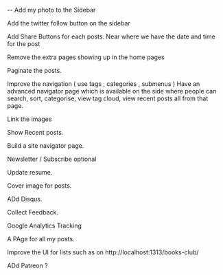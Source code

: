 --
Add my photo to the Sidebar

Add the twitter follow button on the sidebar

Add Share Buttons for each posts. Near where we have the date and time for the post

Remove the extra pages showing up in the home pages

Paginate the posts.

Improve the navigation ( use tags , categories , submenus )
Have an advanced navigator page which is available on the side where people can search, sort, categorise, view tag  cloud, view recent posts all from that page.

Link the images

Show Recent posts.

Build a site navigator page.

Newsletter / Subscribe optional

Update resume.

Cover image for posts.

ADd Disqus.

Collect Feedback.

Google Analytics Tracking

A PAge for all my posts.

Improve the UI for lists such as on http://localhost:1313/books-club/

ADd Patreon ?
